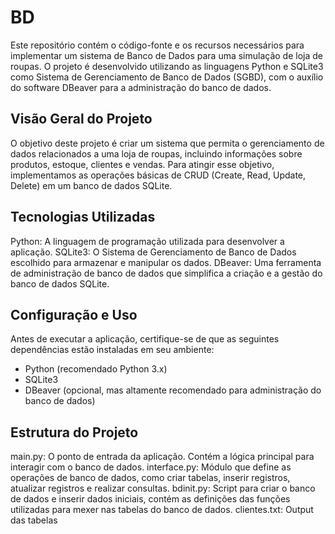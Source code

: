 # BD
Este repositório contém o código-fonte e os recursos necessários para implementar um sistema de Banco de Dados para uma simulação de loja de roupas. O projeto é desenvolvido utilizando as linguagens Python e SQLite3 como Sistema de Gerenciamento de Banco de Dados (SGBD), com o auxílio do software DBeaver para a administração do banco de dados.

## Visão Geral do Projeto
O objetivo deste projeto é criar um sistema que permita o gerenciamento de dados relacionados a uma loja de roupas, incluindo informações sobre produtos, estoque, clientes e vendas. Para atingir esse objetivo, implementamos as operações básicas de CRUD (Create, Read, Update, Delete) em um banco de dados SQLite.

## Tecnologias Utilizadas
Python: A linguagem de programação utilizada para desenvolver a aplicação.
SQLite3: O Sistema de Gerenciamento de Banco de Dados escolhido para armazenar e manipular os dados.
DBeaver: Uma ferramenta de administração de banco de dados que simplifica a criação e a gestão do banco de dados SQLite.

## Configuração e Uso
Antes de executar a aplicação, certifique-se de que as seguintes dependências estão instaladas em seu ambiente:

* Python (recomendado Python 3.x)
* SQLite3
* DBeaver (opcional, mas altamente recomendado para administração do banco de dados)

## Estrutura do Projeto
main.py: O ponto de entrada da aplicação. Contém a lógica principal para interagir com o banco de dados.
interface.py: Módulo que define as operações de banco de dados, como criar tabelas, inserir registros, atualizar registros e realizar consultas.
bdinit.py: Script para criar o banco de dados e inserir dados iniciais, contém as definições das funções utilizadas para mexer nas tabelas do banco de dados.
clientes.txt: Output das tabelas
